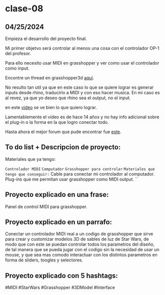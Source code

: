 # clase-08
## 04/25/2024
Empieza el desarrollo del proyecto final.

Mi primer objetvo será controlar al menos una cosa con el controlador OP-1 del profesor.

Para ello necesito usar MIDI en grasshopper y ver como usar el controlador como input.

Encontre un thread en grasshopper3d [aquí](<https://www.grasshopper3d.com/group/ghowl/forum/topics/physical-sliders?page=4>).

No resulto tan util ya que en este caso lo que se quiere lograr es generar inputs desde rhino, traducirlo a MIDI y con eso hacer musica. En mi caso es al revez, ya que yo deseo que rhino sea el output, no el input.

en este [video](<https://www.youtube.com/watch?v=WYcriR227Dg>) se ve bien lo que quiero lograr.

Lamentablemente el video es de hace 14 años y no hay info adicional sobre el plug-in o la forma en la que logro conectar todo.

Hasta ahora el mejor forum que pude encontrar fue [este](<https://discourse.mcneel.com/t/midi-controllers/78554>).

## To do list + Descripcion de proyecto:

Materiales que ya tengo:

``
Controlador MIDI
``
``
Computador
``
``
Grasshopper para controlar
``
``
Materiales que tengo que conseguir:
``
Cable para conectar mi controlador al computador.
Plug-ins que me permitan usar grasshopper como MIDI output.
``
## Proyecto explicado en una frase:

Panel de control MIDI para grasshopper.

## Proyecto explicado en un parrafo:

Conectar un controlador MIDI real a un codigo de grasshopper que sirve para crear y customizar modelos 3D de sables de luz de Star Wars, de modo que con este se puedan controlar todos los parametros del diseño, de tal manera que se pueda jugar con el codigo sin la necesidad de usar un mouse, y que sea mas comodo interactuar con los distintos parametros en forma de sliders, toogles y selectores.

## Proyecto explicado con 5 hashtags:

#MIDI #StarWars #Grasshopper #3DModel #Interface
